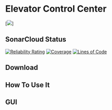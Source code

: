 # Elevator Control Center

[<img src="https://s.keepmeme.com/files/en_posts/20200823/e672a8e92b6291e79f66bfab87d8addbman-in-elevator-meme-keep-scrolling-i-want-to-go-up.jpg">]

## SonarCloud Status

[![Reliability Rating](https://sonarcloud.io/api/project_badges/measure?project=fhhagenberg-sqe-esd-ws21_elevator-control-center-team-a&metric=reliability_rating)](https://sonarcloud.io/summary/new_code?id=fhhagenberg-sqe-esd-ws21_elevator-control-center-team-a)
[![Coverage](https://sonarcloud.io/api/project_badges/measure?project=fhhagenberg-sqe-esd-ws21_elevator-control-center-team-a&metric=coverage)](https://sonarcloud.io/summary/new_code?id=fhhagenberg-sqe-esd-ws21_elevator-control-center-team-a)
[![Lines of Code](https://sonarcloud.io/api/project_badges/measure?project=fhhagenberg-sqe-esd-ws21_elevator-control-center-team-a&metric=ncloc)](https://sonarcloud.io/summary/new_code?id=fhhagenberg-sqe-esd-ws21_elevator-control-center-team-a)

## Download

## How To Use It

## GUI

